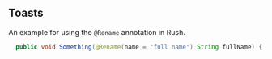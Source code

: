 ## Toasts

An example for using the `@Rename` annotation in Rush.

```java
  public void Something(@Rename(name = "full name") String fullName) {...}
```